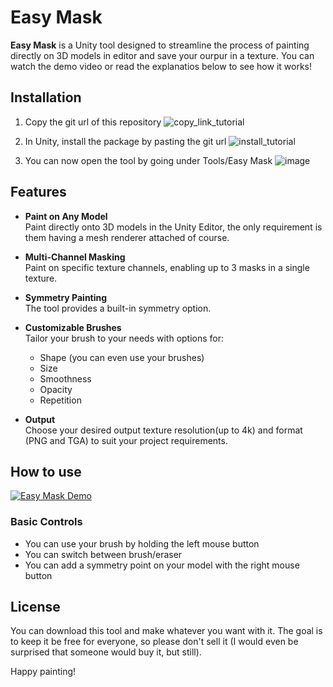 # Easy Mask
**Easy Mask** is a Unity tool designed to streamline the process of painting directly on 3D models in editor and save your ourpur in a texture. You can watch the demo video or read the explanatios below to see how it works!
  
## Installation
1. Copy the git url of this repository
![copy_link_tutorial](https://github.com/user-attachments/assets/55d4ea42-640f-4992-b701-319abebdd7b5)

2. In Unity, install the package by pasting the git url
![install_tutorial](https://github.com/user-attachments/assets/918cd466-6a7f-40eb-a182-d30b0b93f102)

3. You can now open the tool by going under Tools/Easy Mask
![image](https://github.com/user-attachments/assets/3528191a-8f8e-416d-87df-0167b3c5e9ed)

## Features
- **Paint on Any Model**  
  Paint directly onto 3D models in the Unity Editor, the only requirement is them having a mesh renderer attached of course.

- **Multi-Channel Masking**  
  Paint on specific texture channels, enabling up to 3 masks in a single texture.

- **Symmetry Painting**  
  The tool provides a built-in symmetry option.

- **Customizable Brushes**  
  Tailor your brush to your needs with options for:  
  - Shape (you can even use your brushes)
  - Size  
  - Smoothness  
  - Opacity  
  - Repetition

- **Output**  
  Choose your desired output texture resolution(up to 4k) and format (PNG and TGA) to suit your project requirements.
  
## How to use
[![Easy Mask Demo](https://github.com/user-attachments/assets/8f7a9052-3cf3-4b9e-80e5-54cb6e17ddb0)](https://www.youtube.com/watch?v=2KndpkIZ50A) 
### Basic Controls
- You can use your brush by holding the left mouse button
- You can switch between brush/eraser
- You can add a symmetry point on your model with the right mouse button

## License
You can download this tool and make whatever you want with it. The goal is to keep it be free for everyone, so please don't sell it (I would even be surprised that someone would buy it, but still).

Happy painting! 

